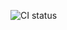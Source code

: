 ![CI status](https://jenkins.dev.sigapp.club/job/SIGAPP%20GitHub%20Organization/job/mixtape-backend/job/dev/badge/icon "CI status")